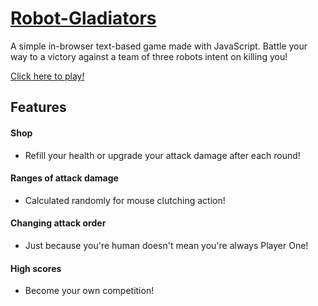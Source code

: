 # [Robot-Gladiators](https://qlaub.github.io/Robot-Gladiators/)

A simple in-browser text-based game made with JavaScript. Battle your way to a victory against a team of three robots intent on killing you!

[Click here to play!](https://qlaub.github.io/Robot-Gladiators/)

## Features
#### Shop
- Refill your health or upgrade your attack damage after each round!

#### Ranges of attack damage
- Calculated randomly for mouse clutching action!

#### Changing attack order
- Just because you're human doesn't mean you're always Player One!

#### High scores
- Become your own competition!
